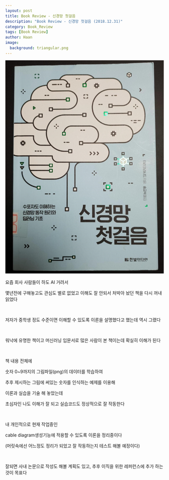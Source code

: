 ```yaml
---
layout: post
title: Book Review - 신경망 첫걸음
description: "Book Review - 신경망 첫걸음 (2018.12.31)" 
category: Book_Review
tags: [Book Review]
author: Haan
image:
  background: triangular.png
---
```

<img src="/assets/img/NeuralNetwork1stStep.jpg">
<br/>
<p>요즘 회사 사람들이 하도 AI 거려서</p>
<p>몇년전에 구해놓고도 관심도 별로 없었고 이해도 잘 안되서 처박아 놨던 책을 다시 꺼내 읽었다</p>
<br/>
<p>저자가 중학생 정도 수준이면 이해할 수 있도록 이론을 설명했다고 했는데 역시 그랬다</p>
<br/>
<p>워낙에 유명한 책이고 머신러닝 입문서로 많은 사람이 본 책이는데 확실히 이해가 된다 </p>
<br/>
<p>책 내용 전체에 </p>
<p>숫자 0~9까지의 그림파일(png)의 데이터를 학습하여 </p>
<p>추후 제시하는 그림에 써있는 숫자를 인식하는 예제를 이용해 </p>
<p>이론과 실습을 기술 해 놓았는데 </p>
<p>초심자인 나도 이해가 잘 되고 실습코드도 정상적으로 잘 작동한다</p>
<br/>
<p>내 개인적으로 현재 작업중인 </p>
<p>cable diagram생성기능에 적용할 수 있도록 이론을 정리중이다</p>
<p>(머릿속에선 어느정도 정리가 되었고 잘 작동하는지 테스트 해볼 예정이다)</p>
<br/>
<p>잘되면 사내 논문으로 작성도 해볼 계획도 있고, 추후 이직을 위한 레퍼런스에 추가 하는것이 목표다</p>
<br/>
